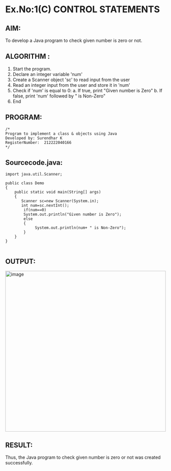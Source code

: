 # Ex.No:1(C) CONTROL STATEMENTS

## AIM:
To develop a Java program to check given number is zero or not.

## ALGORITHM :
1.	Start the program.
2.	Declare an integer variable 'num'
3.	Create a Scanner object 'sc' to read input from the user
4.	Read an integer input from the user and store it in 'num'
5.	Check if 'num' is equal to 0:
a.	If true, print "Given number is Zero"
b.	If false, print 'num' followed by " is Non-Zero"
6.	End





## PROGRAM:
 ```
/*
Program to implement a class & objects using Java
Developed by: Surendhar K
RegisterNumber:  212222040166
*/
```

## Sourcecode.java:

```
import java.util.Scanner;

public class Demo
{
    public static void main(String[] args)
    {
       Scanner sc=new Scanner(System.in);
       int num=sc.nextInt();
        if(num==0)
        System.out.println("Given number is Zero");
        else
        {
        	 System.out.println(num+ " is Non-Zero");
        }
    }
}


```





## OUTPUT:
<img width="504" alt="image" src="https://github.com/user-attachments/assets/9b9a2b38-6e99-4eba-b01f-e2e592e15150" />



## RESULT:
Thus, the Java program to check given number is zero or not was created successfully.

